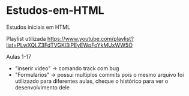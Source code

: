# Estudos-em-HTML
Estudos iniciais em HTML

Playlist utilizada https://www.youtube.com/playlist?list=PLwXQLZ3FdTVGKl3iPEyEWpFoYkMUxWW5O

Aulas 1-17

 - "inserir video" -> comando track com bug
 - "Formularios" -> possui multiplos commits pois o mesmo arquivo foi utilizazdo para diferentes aulas, cheque o histórico para ver o desenvolvimento dele